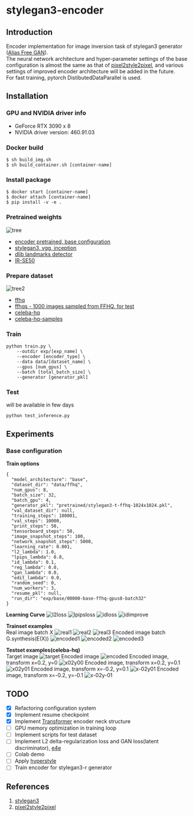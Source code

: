 # stylegan3-encoder

## Introduction
Encoder implementation for image inversion task of stylegan3 generator ([Alias Free GAN](https://github.com/NVlabs/stylegan3)).  
The neural network architecture and hyper-parameter settings of the base configuration is almost the same as that of [pixel2style2pixel](https://github.com/eladrich/pixel2style2pixel), and various settings of improved encoder architecture will be added in the future.  
For fast training, pytorch DistibutedDataParallel is used.  

## Installation

### GPU and NVIDIA driver info
* GeForce RTX 3090 x 8
* NVIDIA driver version: 460.91.03

### Docker build
```
$ sh build_img.sh
$ sh build_container.sh [container-name]
```

### Install package
```
$ docker start [container-name]
$ docker attach [container-name]
$ pip install -v -e .
```

### Pretrained weights
![tree](./imgs/tree_pretrained.png)
- [encoder pretrained, base configuration](https://drive.google.com/file/d/1dog6vajt_1zUwh_hopxSvQ2ZSWALz71T/view?usp=sharing)
- [stylegan3, vgg, inception](https://ngc.nvidia.com/catalog/models/nvidia:research:stylegan3)
- [dlib landmarks detector](https://drive.google.com/file/d/1HKmjg6iXsWr4aFPuU0gBXPGR83wqMzq7/view?usp=sharing)
- [IR-SE50](https://drive.google.com/file/d/1KW7bjndL3QG3sxBbZxreGHigcCCpsDgn/view?usp=sharing)

### Prepare dataset
![tree2](./imgs/tree_data.png)
- [ffhq](https://github.com/NVlabs/ffhq-dataset)
- [ffhqs - 1000 images sampled from FFHQ, for test](https://drive.google.com/drive/folders/1taHKxS66YKJNhdhiGcEdM6nnE5W9zBb1?usp=sharing)
- [celeba-hq](https://mmlab.ie.cuhk.edu.hk/projects/CelebA.html)
- [celeba-hq-samples](https://drive.google.com/file/d/1IRIQTaTDn3NGuTauyultlQdYHlIntsBD/view?usp=sharing)

### Train
```
python train.py \
    --outdir exp/[exp_name] \
    --encoder [encoder_type] \
    --data data/[dataset_name] \
    --gpus [num_gpus] \
    --batch [total_batch_size] \
    --generator [generator_pkl]
```

### Test
will be available in few days
```
python test_inference.py
```

## Experiments
### Base configuration
**Train options**
```
{
  "model_architecture": "base",
  "dataset_dir": "data/ffhq",
  "num_gpus": 8,
  "batch_size": 32,
  "batch_gpu": 4,
  "generator_pkl": "pretrained/stylegan3-t-ffhq-1024x1024.pkl",
  "val_dataset_dir": null,
  "training_steps": 100001,
  "val_steps": 10000,
  "print_steps": 50,
  "tensorboard_steps": 50,
  "image_snapshot_steps": 100,
  "network_snapshot_steps": 5000,
  "learning_rate": 0.001,
  "l2_lambda": 1.0,
  "lpips_lambda": 0.8,
  "id_lambda": 0.1,
  "reg_lambda": 0.0,
  "gan_lambda": 0.0,
  "edit_lambda": 0.0,
  "random_seed": 0,
  "num_workers": 3,
  "resume_pkl": null,
  "run_dir": "exp/base/00000-base-ffhq-gpus8-batch32"
}
```
**Learning Curve**
![l2loss](./imgs/train_l2.png)
![lpipsloss](./imgs/train_lpips.png)
![idloss](./imgs/train_id.png)
![idimprove](./imgs/train_id_improve.png)

**Trainset examples**  
Real image batch X
![real1](./imgs/real_batch_1.png)
![real2](./imgs/real_batch_2.png)
![real3](./imgs/real_batch_3.png)
Encoded image batch G.synthesis(E(X))
![encoded1](./imgs/encoded_batch_1.png)
![encoded2](./imgs/encoded_batch_2.png)
![encoded3](./imgs/encoded_batch_3.png)

**Testset examples(celeba-hq)**  
Target image
![target](./imgs/target.png)
Encoded image
![encoded](./imgs/encoded.png)
Encoded image, transform x=0.2, y=0
![x02y00](./imgs/encoded_transform_x0.2_y0.0.png)
Encoded image, transform x=0.2, y=0.1
![x02y01](./imgs/encoded_transform_x0.2_y0.1.png)
Encoded image, transform x=-0.2, y=0.1
![x-02y01](./imgs/encoded_transform_x-0.2_y0.1.png)
Encoded image, transform x=-0.2, y=-0.1
![x-02y-01](./imgs/encoded_transform_x-0.2_y-0.1.png)

## TODO
 - [x] Refactoring configuration system
 - [x] Implement resume checkpoint
 - [x] Implement [Transformer](https://arxiv.org/abs/1706.03762) encoder neck structure
 - [ ] GPU memory optimization in training loop
 - [ ] Implement scripts for test dataset
 - [ ] Implement L2 delta-regularization loss and GAN loss(latent discriminator), [e4e](https://arxiv.org/abs/2102.02766)
 - [ ] Colab demo
 - [ ] Apply [hyperstyle](https://github.com/yuval-alaluf/hyperstyle)
 - [ ] Train encoder for stylegan3-r generator

## References
1. [stylegan3](https://github.com/NVlabs/stylegan3)
2. [pixel2style2pixel](https://github.com/eladrich/pixel2style2pixel)
